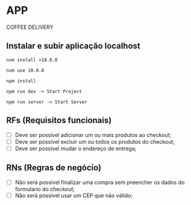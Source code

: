 # APP

COFFEE DELIVERY

## Instalar e subir aplicação localhost

```
nvm install >18.0.0

nvm use 18.0.0

npm install

npm run dev -> Start Project

npm run server -> Start Server

```

## RFs (Requisitos funcionais)

- [ ] Deve ser possível adicionar um ou mais produtos ao checkout;
- [ ] Deve ser possível excluir um ou todos os produtos do checkout;
- [ ] Deve ser possível mudar o endereço de entrega;

## RNs (Regras de negócio)

- [ ] Não será possível finalizar uma compra sem preencher os dados do formulario do checkout;
- [ ] Não será possível usar um CEP que não válido;
